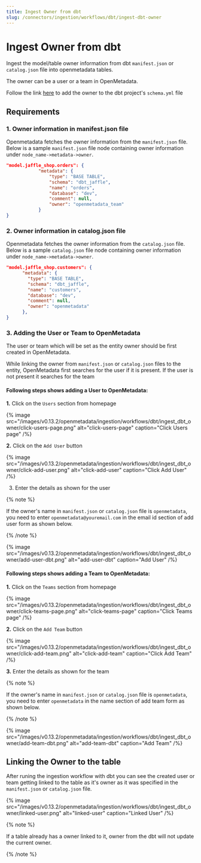 ```yaml
---
title: Ingest Owner from dbt
slug: /connectors/ingestion/workflows/dbt/ingest-dbt-owner
---
```


# Ingest Owner from dbt

Ingest the model/table owner information from dbt `manifest.json` or `catalog.json` file into openmetadata tables.

The owner can be a user or a team in OpenMetadata.

Follow the link [here](https://docs.getdbt.com/reference/resource-configs/meta) to add the owner to the dbt project's `schema.yml` file

## Requirements

### 1. Owner information in manifest.json file
Openmetadata fetches the owner information from the `manifest.json` file. Below is a sample `manifest.json` file node containing owner information under `node_name->metadata->owner`.

```json
"model.jaffle_shop.orders": {
			"metadata": {
				"type": "BASE TABLE",
				"schema": "dbt_jaffle",
				"name": "orders",
				"database": "dev",
				"comment": null,
				"owner": "openmetadata_team"
			}
}
```

### 2. Owner information in catalog.json file
Openmetadata fetches the owner information from the `catalog.json` file. Below is a sample `catalog.json` file node containing owner information under `node_name->metadata->owner`.

```json
"model.jaffle_shop.customers": {
      "metadata": {
        "type": "BASE TABLE",
        "schema": "dbt_jaffle",
        "name": "customers",
        "database": "dev",
        "comment": null,
        "owner": "openmetadata"
      },
}
```

### 3. Adding the User or Team to OpenMetadata
The user or team which will be set as the entity owner should be first created in OpenMetadata.

While linking the owner from `manifest.json` or `catalog.json` files to the entity, OpenMetadata first searches for the user if it is present. If the user is not present it searches for the team 

#### Following steps shows adding a User to OpenMetadata:
**1.** Click on the `Users` section from homepage

{% image
  src="/images/v0.13.2/openmetadata/ingestion/workflows/dbt/ingest_dbt_owner/click-users-page.png"
  alt="click-users-page"
  caption="Click Users page"
 /%}


**2.** Click on the `Add User` button

{% image
  src="/images/v0.13.2/openmetadata/ingestion/workflows/dbt/ingest_dbt_owner/click-add-user.png"
  alt="click-add-user"
  caption="Click Add User"
 /%}


3. Enter the details as shown for the user

{% note %}

If the owner's name in `manifest.json` or `catalog.json` file is `openmetadata`, you need to enter `openmetadata@youremail.com` in the email id section of add user form as shown below.

{% /note %}

{% image
  src="/images/v0.13.2/openmetadata/ingestion/workflows/dbt/ingest_dbt_owner/add-user-dbt.png"
  alt="add-user-dbt"
  caption="Add User"
 /%}



#### Following steps shows adding a Team to OpenMetadata:
**1.** Click on the `Teams` section from homepage

{% image
  src="/images/v0.13.2/openmetadata/ingestion/workflows/dbt/ingest_dbt_owner/click-teams-page.png"
  alt="click-teams-page"
  caption="Click Teams page"
 /%}


**2.** Click on the `Add Team` button

{% image
  src="/images/v0.13.2/openmetadata/ingestion/workflows/dbt/ingest_dbt_owner/click-add-team.png"
  alt="click-add-team"
  caption="Click Add Team"
 /%}


**3.** Enter the details as shown for the team

{% note %}

If the owner's name in `manifest.json` or `catalog.json` file is `openmetadata`, you need to enter `openmetadata` in the name section of add team form as shown below.

{% /note %}

{% image
  src="/images/v0.13.2/openmetadata/ingestion/workflows/dbt/ingest_dbt_owner/add-team-dbt.png"
  alt="add-team-dbt"
  caption="Add Team"
 /%}


## Linking the Owner to the table

After runing the ingestion workflow with dbt you can see the created user or team getting linked to the table as it's owner as it was specified in the `manifest.json` or `catalog.json` file.

{% image
  src="/images/v0.13.2/openmetadata/ingestion/workflows/dbt/ingest_dbt_owner/linked-user.png"
  alt="linked-user"
  caption="Linked User"
 /%}

{% note %}

If a table already has a owner linked to it, owner from the dbt will not update the current owner.

{% /note %}
